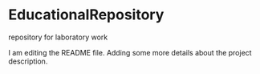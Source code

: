 # EducationalRepository
repository for laboratory work

I am editing the README file. Adding some more details about the project description.
